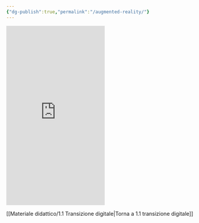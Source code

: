 ```yaml
---
{"dg-publish":true,"permalink":"/augmented-reality/"}
---
```



<iframe src="https://www.facebook.com/plugins/video.php?height=476&href=https%3A%2F%2Fwww.facebook.com%2FPolarisEngineeringSpa%2Fvideos%2F1210624446186261%2F&show_text=false&width=261&t=0" width="261" height="476" style="border:none;overflow:hidden" scrolling="no" frameborder="0" allowfullscreen="true" allow="autoplay; clipboard-write; encrypted-media; picture-in-picture; web-share" allowFullScreen="true"></iframe>

[[Materiale didattico/1.1 Transizione digitale\|Torna a 1.1 transizione digitale]]